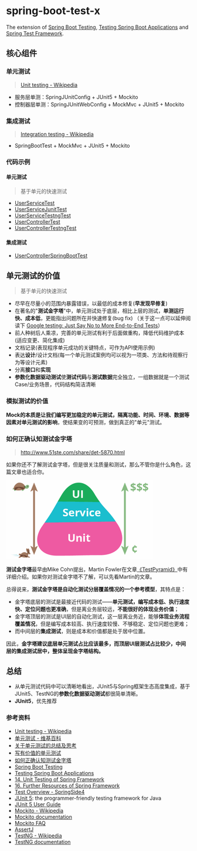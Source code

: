 

spring-boot-test-x
======

The extension of [Spring Boot Testing](https://docs.spring.io/spring-boot/reference/testing/index.html), [Testing Spring Boot Applications](https://docs.spring.io/spring-boot/reference/testing/spring-boot-applications.html) and [Spring Test Framework](https://docs.spring.io/spring-framework/reference/testing.html).


## 核心组件

### 单元测试
> [Unit testing - Wikipedia](https://en.wikipedia.org/wiki/Unit_testing)

* 服务层单测：SpringJUnitConfig + JUnit5 + Mockito
* 控制器层单测：SpringJUnitWebConfig + MockMvc + JUnit5 + Mockito

### 集成测试
> [Integration testing - Wikipedia](https://en.wikipedia.org/wiki/Integration_testing)

* SpringBootTest + MockMvc + JUnit5 + Mockito

### 代码示例

#### 单元测试
> 基于单元的快速测试

* [UserServiceTest](/src/test/java/com/test/service/UserServiceTest.java)
* [UserServiceJunitTest](/src/test/java/com/test/service/UserServiceJunitTest.java)
* [UserServiceTestngTest](/src/test/java/com/test/service/UserServiceTestngTest.java)
* [UserControllerTest](/src/test/java/com/test/web/controller/UserControllerTest.java)
* [UserControllerTestngTest](/src/test/java/com/test/web/controller/UserControllerTestngTest.java)

#### 集成测试
* [UserControllerSpringBootTest](/src/test/java/com/test/web/controller/UserControllerSpringBootTest.java)


## 单元测试的价值
> 基于单元的快速测试

* 尽早在尽量小的范围内暴露错误，以最低的成本修复(**早发现早修复**)
* 在著名的"**测试金字塔**"中，单元测试处于底层，相比上层的测试，**单测运行快、成本低**，更能指出问题所在并快速修复(bug fix)
（关于这一点可以延伸阅读下 [Google testing: Just Say No to More End-to-End Tests](https://testing.googleblog.com/2015/04/just-say-no-to-more-end-to-end-tests.html)）
* 前人种树后人乘凉，完善的单元测试有利于后面做重构，降低代码维护成本(适应变更、简化集成)
* 文档记录(表现程序单元成功的关键特点，可作为API使用示例)
* 表达**设计**/设计文档(每一个单元测试案例均可以视为一项类、方法和待观察行为等设计元素)
* 分离**接口**和**实现**
* **参数化数据驱动测试**使**测试代码**与**测试数据**完全独立，一组数据就是一个测试Case/业务场景，代码结构简洁清晰

### 模拟测试的价值
**Mock的本质是让我们编写更加稳定的单元测试，隔离功能、时间、环境、数据等因素对单元测试的影响**，使结果变的可预测，做到真正的"单元"测试。

### 如何正确认知测试金字塔
> http://www.51ste.com/share/det-5870.html

如果你还不了解测试金字塔，但是很关注质量和测试，那么不管你是什么角色，这篇文章也适合你。

![测试金字塔](images/1.测试金字塔.png)

**测试金字塔**最早由Mike Cohn提出，Martin Fowler在文章[《TestPyramid》](https://martinfowler.com/bliki/TestPyramid.html)中有详细介绍。如果你对测试金字塔不了解，可以先看Martin的文章。

总得说来，**测试金字塔是自动化测试分层覆盖情况的一个参考模型**，其特点是：
* 金字塔底层的测试是最接近代码的测试——**单元测试，编写成本低、执行速度快、定位问题也更准确**，但是离业务层较远，**不能很好的体现业务价值**；
* 金字塔顶层的测试是UI层的自动化测试，这一层离业务近，能够**体现业务流程覆盖情况**，但是编写成本较高、执行速度较慢、不够稳定、定位问题也更难；
* 而中间层的**集成测试**，则是成本和价值都是处于居中位置。

因此，**金字塔建议底层单元测试占比应该最多，而顶层UI层测试占比较少，中间层的集成测试居中，整体呈现金字塔结构。**


## 总结
* 从单元测试代码中可以清晰地看出，JUnit5与Spring框架生态高度集成，基于JUnit5、TestNG的**参数化数据驱动测试**都很简单清晰。
* **JUnit5**，优先推荐


### 参考资料
* [Unit testing - Wikipedia](https://en.wikipedia.org/wiki/Unit_testing)
* [单元测试 - 维基百科](https://zh.wikipedia.org/wiki/单元测试)
* [关于单元测试的总结及思考](http://ju.outofmemory.cn/entry/321814)
* [写有价值的单元测试](https://yq.aliyun.com/articles/93804)
* [如何正确认知测试金字塔](https://www.51ste.com/share/det-5870.html)
* [Spring Boot Testing](https://docs.spring.io/spring-boot/reference/testing/index.html)
* [Testing Spring Boot Applications](https://docs.spring.io/spring-boot/reference/testing/spring-boot-applications.html)
* [14. Unit Testing of Spring Framework](http://docs.spring.io/spring/docs/current/spring-framework-reference/html/unit-testing.html)
* [16. Further Resources of Spring Framework](http://docs.spring.io/spring/docs/current/spring-framework-reference/html/testing-resources.html)
* [Test Overview - SpringSide4](https://github.com/springside/springside4/wiki/Test-Overview)
* [JUnit 5](https://junit.org/junit5/): the programmer-friendly testing framework for Java
* [JUnit 5 User Guide](https://junit.org/junit5/docs/current/user-guide/)
* [Mockito - Wikipedia](https://en.wikipedia.org/wiki/Mockito)
* [Mockito documentation](http://site.mockito.org/mockito/docs/current/org/mockito/Mockito.html)
* [Mockito FAQ](https://github.com/mockito/mockito/wiki/FAQ)
* [AssertJ](http://joel-costigliola.github.io/assertj/)
* [TestNG - Wikipedia](https://en.wikipedia.org/wiki/TestNG)
* [TestNG documentation](http://testng.org/doc/documentation-main.html)

